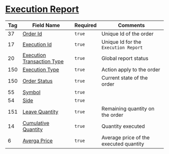 # [Execution Report](https://www.onixs.biz/fix-dictionary/4.2/msgType_8_8.html)

| Tag | Field Name | Required | Comments |
|---|---|---|---|
| 37 | [Order Id](https://www.onixs.biz/fix-dictionary/4.2/tagNum_37.html) | `true` | Unique Id of the order |
| 17 | [Execution Id](https://www.onixs.biz/fix-dictionary/4.2/tagNum_17.html) | `true` | Unique Id for the `Execution Report` |
| 20 | [Execution Transaction Type](https://www.onixs.biz/fix-dictionary/4.2/tagNum_20.html) | `true` | Global report status |
| 150 | [Execution Type](https://www.onixs.biz/fix-dictionary/4.2/tagNum_150.html) | `true` | Action apply to the order |
| 150 | [Order Status](https://www.onixs.biz/fix-dictionary/4.2/tagNum_39.html) | `true` | Current state of the order |
| 55 | [Symbol](https://www.onixs.biz/fix-dictionary/4.2/tagNum_55.html) | `true` | |
| 54 | [Side](https://www.onixs.biz/fix-dictionary/4.2/tagNum_54.html) | `true` | |
| 151 | [Leave Quantity](https://www.onixs.biz/fix-dictionary/4.2/tagNum_151.html) | `true` | Remaining quantity on the order |
| 14 | [Cumulative Quantity](https://www.onixs.biz/fix-dictionary/4.2/tagNum_14.html) | `true` | Quantity executed |
| 6 | [Averga Price](https://www.onixs.biz/fix-dictionary/4.2/tagNum_6.html) | `true` | Average price of the executed quantity |